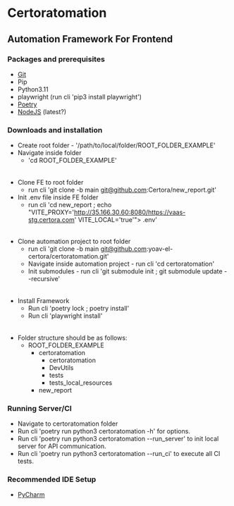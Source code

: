 # Certoratomation
## Automation Framework For Frontend

### Packages and prerequisites

- [Git](https://git-scm.com/downloads)
- Pip
- Python3.11
- playwright (run cli 'pip3 install playwright')
- [Poetry](https://python-poetry.org/docs/)
- [NodeJS](https://nodejs.org/en/download) (latest?)

### Downloads and installation

- Create root folder - '/path/to/local/folder/ROOT_FOLDER_EXAMPLE'
- Navigate inside folder 
  - 'cd ROOT_FOLDER_EXAMPLE'
######
- Clone FE to root folder 
  - run cli 'git clone -b main git@github.com:Certora/new_report.git'
- Init .env file inside FE folder
  - run cli 'cd new_report ; echo "VITE_PROXY='http://35.166.30.60:8080/https://vaas-stg.certora.com'
VITE_LOCAL='true'"> .env'
######
- Clone automation project to root folder 
  - run cli 'git clone -b main git@github.com:yoav-el-certora/certoratomation.git'
  - Navigate inside automation project - run cli 'cd certoratomation'
  - Init submodules - run cli 'git submodule init ; git submodule update --recursive'
######
- Install Framework
  - Run cli 'poetry lock ; poetry install'
  - Run cli 'playwright install'
######
- Folder structure should be as follows:
  - ROOT_FOLDER_EXAMPLE
    - certoratomation
      - certoratomation
      - DevUtils
      - tests
      - tests_local_resources
    - new_report


### Running Server/CI

- Navigate to certoratomation folder
- Run cli 'poetry run python3 certoratomation -h' for options.
- Run cli 'poetry run python3 certoratomation --run_server' to init local server for API communication.
- Run cli 'poetry run python3 certoratomation --run_ci' to execute all CI tests.



### Recommended IDE Setup

- [PyCharm](https://www.jetbrains.com/pycharm/download)

